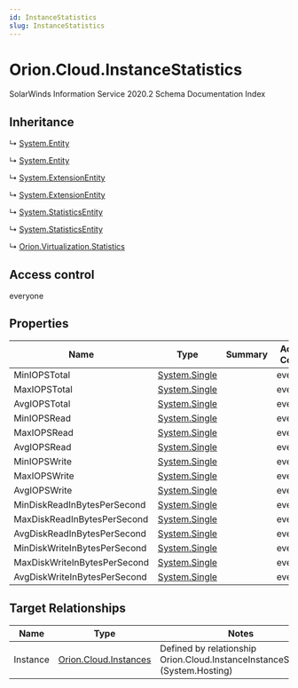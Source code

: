 ```yaml
---
id: InstanceStatistics
slug: InstanceStatistics
---
```


# Orion.Cloud.InstanceStatistics

SolarWinds Information Service 2020.2 Schema Documentation Index

## Inheritance

↳ [System.Entity](./../System/Entity)

↳ [System.Entity](./../System/Entity)

↳ [System.ExtensionEntity](./../System/ExtensionEntity)

↳ [System.ExtensionEntity](./../System/ExtensionEntity)

↳ [System.StatisticsEntity](./../System/StatisticsEntity)

↳ [System.StatisticsEntity](./../System/StatisticsEntity)

↳ [Orion.Virtualization.Statistics](./../Orion.Virtualization/Statistics)

## Access control

everyone

## Properties

| Name | Type | Summary | Access Control |
| ------ | ------ | ------ | ------ |
| MinIOPSTotal | [System.Single](https://docs.microsoft.com/en-us/dotnet/api/system.single) |  | everyone |
| MaxIOPSTotal | [System.Single](https://docs.microsoft.com/en-us/dotnet/api/system.single) |  | everyone |
| AvgIOPSTotal | [System.Single](https://docs.microsoft.com/en-us/dotnet/api/system.single) |  | everyone |
| MinIOPSRead | [System.Single](https://docs.microsoft.com/en-us/dotnet/api/system.single) |  | everyone |
| MaxIOPSRead | [System.Single](https://docs.microsoft.com/en-us/dotnet/api/system.single) |  | everyone |
| AvgIOPSRead | [System.Single](https://docs.microsoft.com/en-us/dotnet/api/system.single) |  | everyone |
| MinIOPSWrite | [System.Single](https://docs.microsoft.com/en-us/dotnet/api/system.single) |  | everyone |
| MaxIOPSWrite | [System.Single](https://docs.microsoft.com/en-us/dotnet/api/system.single) |  | everyone |
| AvgIOPSWrite | [System.Single](https://docs.microsoft.com/en-us/dotnet/api/system.single) |  | everyone |
| MinDiskReadInBytesPerSecond | [System.Single](https://docs.microsoft.com/en-us/dotnet/api/system.single) |  | everyone |
| MaxDiskReadInBytesPerSecond | [System.Single](https://docs.microsoft.com/en-us/dotnet/api/system.single) |  | everyone |
| AvgDiskReadInBytesPerSecond | [System.Single](https://docs.microsoft.com/en-us/dotnet/api/system.single) |  | everyone |
| MinDiskWriteInBytesPerSecond | [System.Single](https://docs.microsoft.com/en-us/dotnet/api/system.single) |  | everyone |
| MaxDiskWriteInBytesPerSecond | [System.Single](https://docs.microsoft.com/en-us/dotnet/api/system.single) |  | everyone |
| AvgDiskWriteInBytesPerSecond | [System.Single](https://docs.microsoft.com/en-us/dotnet/api/system.single) |  | everyone |

## Target Relationships

| Name | Type | Notes |
| ------ | ------ | ------ |
| Instance | [Orion.Cloud.Instances](./../Orion.Cloud/Instances) | Defined by relationship Orion.Cloud.InstanceInstanceStatistics (System.Hosting) |

